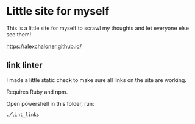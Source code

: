 # Little site for myself

This is a little site for myself to scrawl my thoughts and let everyone else see them!

https://alexchaloner.github.io/

## link linter

I made a little static check to make sure all links on the site are working.

Requires Ruby and npm.

Open powershell in this folder, run:
```
./lint_links
```
